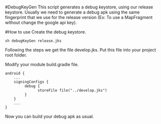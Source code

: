 #DebugKeyGen
This script generates a debug keystore, using our release keystore. Usually we need to generate a debug apk using the same fingerprint that we use for the release version (Ex: To use a MapFragment without change the google api key).


#How to use
Create the  debug keystore.

	sh debugKeyGen release.jks

Following the steps we get the file develop.jks. Put this file into your project root folder.

Modify your module build.gradle file.

	android {
		...
		signingConfigs {
       		 debug {
         		   storeFile file("../develop.jks")
      	 	 }
   	 	}
    	...
    }
    
Now you can build your debug apk as usual.